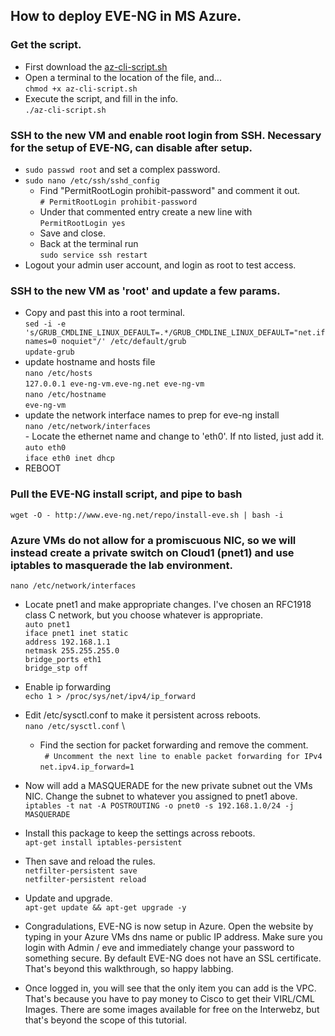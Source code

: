 ## How to deploy EVE-NG in MS Azure.

### Get the script.
 - First download the [az-cli-script.sh](https://raw.githubusercontent.com/kevin-on-github/azure-automation/main/az-cli-script.sh)
 - Open a terminal to the location of the file, and... \
 `chmod +x az-cli-script.sh`
 - Execute the script, and fill in the info. \
  `./az-cli-script.sh`

### SSH to the new VM and enable root login from SSH. Necessary for the setup of EVE-NG, can disable after setup.
 - `sudo passwd root` and set a complex password.
 - `sudo nano /etc/ssh/sshd_config`
     - Find "PermitRootLogin prohibit-password" and comment it out. \
     `# PermitRootLogin prohibit-password`
     - Under that commented entry create a new line with \
     `PermitRootLogin yes`
     - Save and close.
     - Back at the terminal run \
      `sudo service ssh restart`
 - Logout your admin user account, and login as root to test access.

### SSH to the new VM as 'root' and update a few params.
 - Copy and past this into a root terminal. \
  `sed -i -e 's/GRUB_CMDLINE_LINUX_DEFAULT=.*/GRUB_CMDLINE_LINUX_DEFAULT="net.ifnames=0 noquiet"/' /etc/default/grub` \
  `update-grub`
 - update hostname and hosts file \
     `nano /etc/hosts` \
     `127.0.0.1 eve-ng-vm.eve-ng.net eve-ng-vm` \
     `nano /etc/hostname` \
     `eve-ng-vm`
 - update the network interface names to prep for eve-ng install \
     `nano /etc/network/interfaces` \
         - Locate the ethernet name and change to 'eth0'. If nto listed, just add it. \
         `auto eth0` \
         `iface eth0 inet dhcp`
 - REBOOT             


### Pull the EVE-NG install script, and pipe to bash
  `wget -O - http://www.eve-ng.net/repo/install-eve.sh | bash -i`


### Azure VMs do not allow for a promiscuous NIC, so we will instead create a private switch on Cloud1 (pnet1) and use iptables to masquerade the lab environment.
 `nano /etc/network/interfaces`
 - Locate pnet1 and make appropriate changes. I've chosen an RFC1918 class C network, but you choose whatever is appropriate. \
        `auto pnet1` \
        `iface pnet1 inet static` \
        `address 192.168.1.1` \
        `netmask 255.255.255.0` \
        `bridge_ports eth1` \
        `bridge_stp off`

- Enable ip forwarding \
  `echo 1 > /proc/sys/net/ipv4/ip_forward`
- Edit /etc/sysctl.conf to make it persistent across reboots. \
    `nano /etc/sysctl.conf` \
    - Find the section for packet forwarding and remove the comment. \
    ` # Uncomment the next line to enable packet forwarding for IPv4` \
    `net.ipv4.ip_forward=1`

 - Now will add a MASQUERADE for the new private subnet out the VMs NIC. Change  the subnet to whatever you assigned to pnet1 above. \
    `iptables -t nat -A POSTROUTING -o pnet0 -s 192.168.1.0/24 -j MASQUERADE`

 - Install this package to keep the settings across reboots. \
    `apt-get install iptables-persistent`
 - Then save and reload the rules. \
    `netfilter-persistent save` \
    `netfilter-persistent reload`

 - Update and upgrade. \
    `apt-get update && apt-get upgrade -y`

 - Congradulations, EVE-NG is now setup in Azure. Open the website by typing in your Azure VMs dns name or public IP address. Make sure you login with Admin / eve and immediately change your password to something secure. By default EVE-NG does not have an SSL certificate. That's beyond this walkthrough, so happy labbing.

  - Once logged in, you will see that the only item you can add is the VPC. That's because you have to pay money to Cisco to get their VIRL/CML Images. There are some images available for free on the Interwebz, but that's beyond the scope of this tutorial.